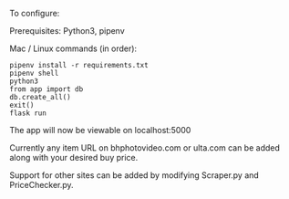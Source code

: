 To configure: 

Prerequisites: Python3, pipenv

Mac / Linux commands (in order):
```
pipenv install -r requirements.txt
pipenv shell
python3
from app import db
db.create_all()
exit()
flask run
```
The app will now be viewable on localhost:5000

Currently any item URL on bhphotovideo.com or ulta.com can be added along with your desired buy price. 

Support for other sites can be added by modifying Scraper.py and PriceChecker.py.